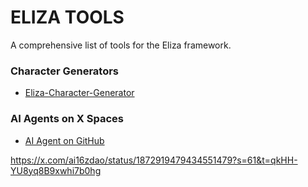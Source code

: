 # ELIZA TOOLS

A comprehensive list of tools for the Eliza framework.

### Character Generators

- [Eliza-Character-Generator](https://github.com/Eliza-Character-Generator)


### AI Agents on X Spaces

- [AI Agent on GitHub](https://github.com/Eliza-AI-Agent)

https://x.com/ai16zdao/status/1872919479434551479?s=61&t=qkHH-YU8yq8B9xwhi7b0hg


